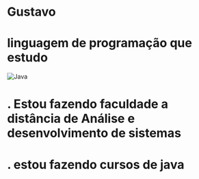 # Gustavo
# linguagem de programação que estudo
![Java](https://img.shields.io/badge/java-%23ED8B00.svg?style=for-the-badge&logo=openjdk&logoColor=white)
# . Estou fazendo faculdade a distância de Análise e desenvolvimento de sistemas
# . estou fazendo cursos de java
